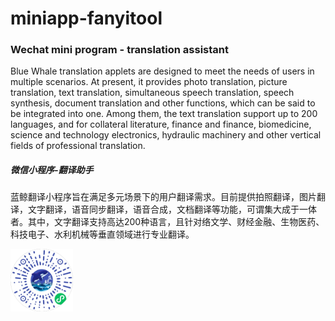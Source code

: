 # miniapp-fanyitool

<h3>Wechat mini program - translation assistant</h3>
<p>Blue Whale translation applets are designed to meet the needs of users in multiple scenarios. At present, it provides photo translation, picture translation, text translation, simultaneous speech translation, speech synthesis, document translation and other functions, which can be said to be integrated into one. Among them, the text translation support up to 200 languages, and for collateral literature, finance and finance, biomedicine, science and technology electronics, hydraulic machinery and other vertical fields of professional translation.</p>

<h5>微信小程序-翻译助手</h5>
<p>蓝鲸翻译小程序旨在满足多元场景下的用户翻译需求。目前提供拍照翻译，图片翻译，文字翻译，语音同步翻译，语音合成，文档翻译等功能，可谓集大成于一体者。其中，文字翻译支持高达200种语言，且针对络文学、财经金融、生物医药、科技电子、水利机械等垂直领域进行专业翻译。</p>
<img src="https://github.com/wecrypto/bluewhales/blob/main/bluewhale.jpg?raw=true" width='100'height='100'>
